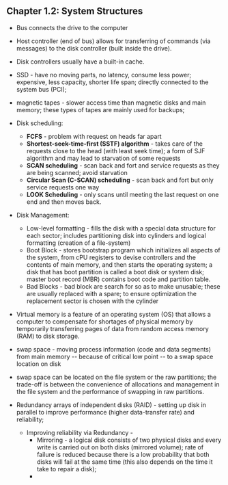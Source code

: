 ## Chapter 1.2: System Structures

- Bus connects the drive to the computer

- Host controller (end of bus) allows for transferring of commands (via messages) to the disk controller (built inside the drive).

- Disk controllers usually have a built-in cache.

- SSD - have no moving parts, no latency, consume less power; expensive, less capacity, shorter life span; directly connected to the system bus (PCI); 

- magnetic tapes - slower access time than magnetic disks and main memory; these types of tapes are mainly used for backups; 

- Disk scheduling:
    + **FCFS** - problem with request on heads far apart
    + **Shortest-seek-time-first (SSTF) algorithm** - takes care of the requests close to the head (with least seek time); a form of SJF algorithm and may lead to starvation of some requests
    + **SCAN scheduling** - scan back and fort and service requests as they are being scanned; avoid starvation
    + **Circular Scan (C-SCAN) scheduling** - scan back and fort but only service requests one way
    + **LOOK Scheduling** - only scans until meeting the last request on one end and then moves back.

- Disk Management:
    + Low-level formatting - fills the disk with a special data structure for each sector; includes partitioning disk into cylinders and logical formatting (creation of a file-system)
    + Boot Block - stores bootstrap program which initializes all aspects of the system, from cPU registers to devise controllers and the contents of main memory, and then starts the operating system; a disk that has boot partition is called a boot disk or system disk; master boot record (MBR) contains boot code and partition table.
    + Bad Blocks - bad block are search for so as to make unusable; these are usually replaced with a spare; to ensure optimization the replacement sector is chosen with the cylinder

- Virtual memory is a feature of an operating system (OS) that allows a computer to compensate for shortages of physical memory by temporarily transferring pages of data from random access memory (RAM) to disk storage.

- swap space - moving process information (code and data segments) from main memory -- because of critical low point -- to a swap space location on disk

- swap space can be located on the file system or the raw partitions; the trade-off is between the convenience of allocations and management in the file system and the performance of swapping in raw partitions.

- Redundancy arrays of independent disks (RAID) - setting up disk in parallel to improve performance (higher data-transfer rate) and reliability; 
    + Improving reliability via Redundancy -
        * Mirroring - a logical disk consists of two physical disks and every write is carried out on both disks (mirrored volume); rate of failure is reduced because there is a low probability that both disks will fail at the same time (this also depends on the time it take to repair a disk);
        * 

